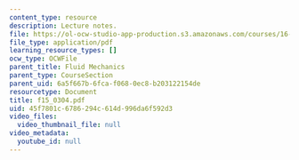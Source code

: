 ```yaml
---
content_type: resource
description: Lecture notes.
file: https://ol-ocw-studio-app-production.s3.amazonaws.com/courses/16-01-unified-engineering-i-ii-iii-iv-fall-2005-spring-2006/45f7801c6786294c614d996da6f592d3_f15_0304.pdf
file_type: application/pdf
learning_resource_types: []
ocw_type: OCWFile
parent_title: Fluid Mechanics
parent_type: CourseSection
parent_uid: 6a5f667b-6fca-f068-0ec8-b203122154de
resourcetype: Document
title: f15_0304.pdf
uid: 45f7801c-6786-294c-614d-996da6f592d3
video_files:
  video_thumbnail_file: null
video_metadata:
  youtube_id: null
---
```

